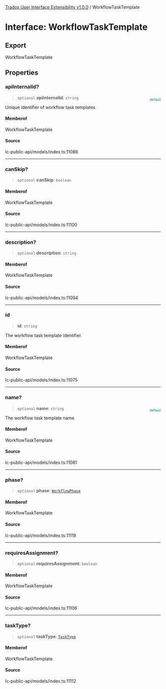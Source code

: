 [Trados User Interface Extensibility v1.0.0](../wiki/globals) / WorkflowTaskTemplate

# Interface: WorkflowTaskTemplate

## Export

WorkflowTaskTemplate

## Properties

### apiInternalId?

> `optional` **apiInternalId**: `string`

<div style="display:inline; float:right; color:#008080; margin-top:-23px; font-size:11px">default</div><div style="display: inline;">Unique identifier of workflow task templates
</div>

#### Memberof

WorkflowTaskTemplate

#### Source

lc-public-api/models/index.ts:11088

***

### canSkip?

> `optional` **canSkip**: `boolean`

#### Memberof

WorkflowTaskTemplate

#### Source

lc-public-api/models/index.ts:11100

***

### description?

> `optional` **description**: `string`

#### Memberof

WorkflowTaskTemplate

#### Source

lc-public-api/models/index.ts:11094

***

### id

> **id**: `string`

The workflow task template identifier.

#### Memberof

WorkflowTaskTemplate

#### Source

lc-public-api/models/index.ts:11075

***

### name?

> `optional` **name**: `string`

<div style="display:inline; float:right; color:#008080; margin-top:-23px; font-size:11px">default</div><div style="display: inline;">The workflow task template name.</div>

#### Memberof

WorkflowTaskTemplate

#### Source

lc-public-api/models/index.ts:11081

***

### phase?

> `optional` **phase**: [`WorkflowPhase`](../wiki/Interface.WorkflowPhase)

#### Memberof

WorkflowTaskTemplate

#### Source

lc-public-api/models/index.ts:11118

***

### requiresAssignment?

> `optional` **requiresAssignment**: `boolean`

#### Memberof

WorkflowTaskTemplate

#### Source

lc-public-api/models/index.ts:11106

***

### taskType?

> `optional` **taskType**: [`TaskType`](../wiki/Interface.TaskType)

#### Memberof

WorkflowTaskTemplate

#### Source

lc-public-api/models/index.ts:11112
